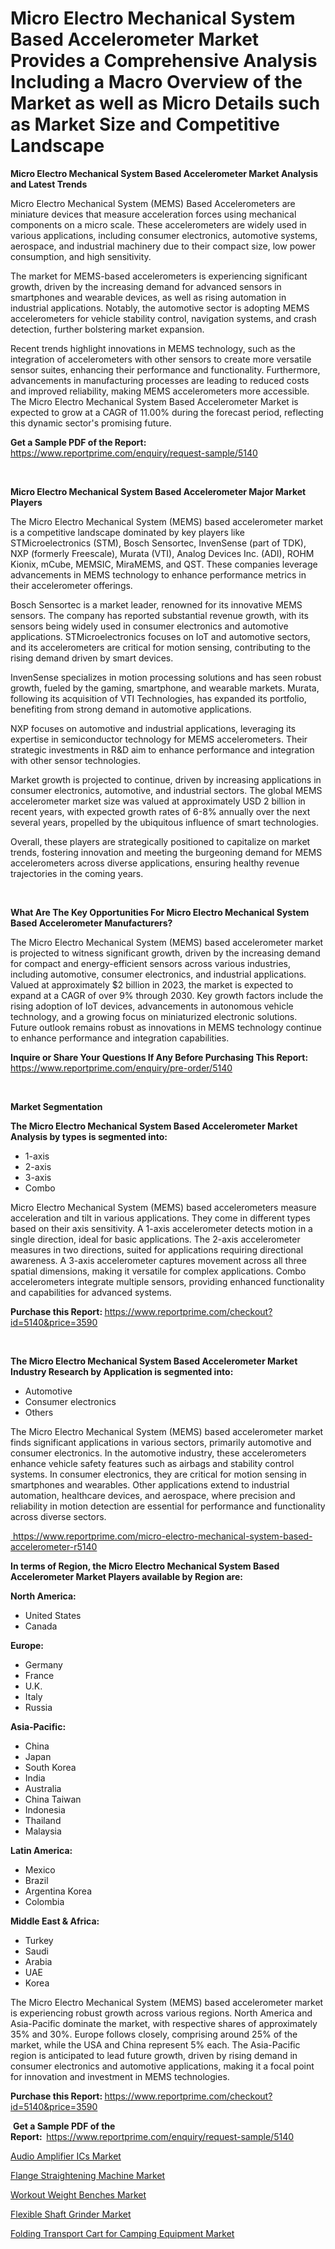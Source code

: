 <p><h1>Micro Electro Mechanical System Based Accelerometer Market Provides a Comprehensive Analysis Including a Macro Overview of the Market as well as Micro Details such as Market Size and Competitive Landscape</h1></p><p><strong>Micro Electro Mechanical System Based Accelerometer Market Analysis and Latest Trends</strong></p>
<p><p>Micro Electro Mechanical System (MEMS) Based Accelerometers are miniature devices that measure acceleration forces using mechanical components on a micro scale. These accelerometers are widely used in various applications, including consumer electronics, automotive systems, aerospace, and industrial machinery due to their compact size, low power consumption, and high sensitivity. </p><p>The market for MEMS-based accelerometers is experiencing significant growth, driven by the increasing demand for advanced sensors in smartphones and wearable devices, as well as rising automation in industrial applications. Notably, the automotive sector is adopting MEMS accelerometers for vehicle stability control, navigation systems, and crash detection, further bolstering market expansion. </p><p>Recent trends highlight innovations in MEMS technology, such as the integration of accelerometers with other sensors to create more versatile sensor suites, enhancing their performance and functionality. Furthermore, advancements in manufacturing processes are leading to reduced costs and improved reliability, making MEMS accelerometers more accessible. The Micro Electro Mechanical System Based Accelerometer Market is expected to grow at a CAGR of 11.00% during the forecast period, reflecting this dynamic sector's promising future.</p></p>
<p><strong>Get a Sample PDF of the Report:&nbsp;</strong> <a href="https://www.reportprime.com/enquiry/request-sample/5140">https://www.reportprime.com/enquiry/request-sample/5140</a></p>
<p>&nbsp;</p>
<p><strong>Micro Electro Mechanical System Based Accelerometer Major Market Players</strong></p>
<p><p>The Micro Electro Mechanical System (MEMS) based accelerometer market is a competitive landscape dominated by key players like STMicroelectronics (STM), Bosch Sensortec, InvenSense (part of TDK), NXP (formerly Freescale), Murata (VTI), Analog Devices Inc. (ADI), ROHM Kionix, mCube, MEMSIC, MiraMEMS, and QST. These companies leverage advancements in MEMS technology to enhance performance metrics in their accelerometer offerings.</p><p>Bosch Sensortec is a market leader, renowned for its innovative MEMS sensors. The company has reported substantial revenue growth, with its sensors being widely used in consumer electronics and automotive applications. STMicroelectronics focuses on IoT and automotive sectors, and its accelerometers are critical for motion sensing, contributing to the rising demand driven by smart devices.</p><p>InvenSense specializes in motion processing solutions and has seen robust growth, fueled by the gaming, smartphone, and wearable markets. Murata, following its acquisition of VTI Technologies, has expanded its portfolio, benefiting from strong demand in automotive applications.</p><p>NXP focuses on automotive and industrial applications, leveraging its expertise in semiconductor technology for MEMS accelerometers. Their strategic investments in R&D aim to enhance performance and integration with other sensor technologies.</p><p>Market growth is projected to continue, driven by increasing applications in consumer electronics, automotive, and industrial sectors. The global MEMS accelerometer market size was valued at approximately USD 2 billion in recent years, with expected growth rates of 6-8% annually over the next several years, propelled by the ubiquitous influence of smart technologies.</p><p>Overall, these players are strategically positioned to capitalize on market trends, fostering innovation and meeting the burgeoning demand for MEMS accelerometers across diverse applications, ensuring healthy revenue trajectories in the coming years.</p></p>
<p>&nbsp;</p>
<p><strong>What Are The Key Opportunities For Micro Electro Mechanical System Based Accelerometer Manufacturers?</strong></p>
<p><p>The Micro Electro Mechanical System (MEMS) based accelerometer market is projected to witness significant growth, driven by the increasing demand for compact and energy-efficient sensors across various industries, including automotive, consumer electronics, and industrial applications. Valued at approximately $2 billion in 2023, the market is expected to expand at a CAGR of over 9% through 2030. Key growth factors include the rising adoption of IoT devices, advancements in autonomous vehicle technology, and a growing focus on miniaturized electronic solutions. Future outlook remains robust as innovations in MEMS technology continue to enhance performance and integration capabilities.</p></p>
<p><strong>Inquire or Share Your Questions If Any Before Purchasing This Report:</strong> <a href="https://www.reportprime.com/enquiry/pre-order/5140">https://www.reportprime.com/enquiry/pre-order/5140</a></p>
<p>&nbsp;</p>
<p><strong>Market Segmentation</strong></p>
<p><strong>The Micro Electro Mechanical System Based Accelerometer Market Analysis by types is segmented into:</strong></p>
<p><ul><li>1-axis</li><li>2-axis</li><li>3-axis</li><li>Combo</li></ul></p>
<p><p>Micro Electro Mechanical System (MEMS) based accelerometers measure acceleration and tilt in various applications. They come in different types based on their axis sensitivity. A 1-axis accelerometer detects motion in a single direction, ideal for basic applications. The 2-axis accelerometer measures in two directions, suited for applications requiring directional awareness. A 3-axis accelerometer captures movement across all three spatial dimensions, making it versatile for complex applications. Combo accelerometers integrate multiple sensors, providing enhanced functionality and capabilities for advanced systems.</p></p>
<p><strong>Purchase this Report:&nbsp;</strong><a href="https://www.reportprime.com/checkout?id=5140&price=3590">https://www.reportprime.com/checkout?id=5140&price=3590</a></p>
<p>&nbsp;</p>
<p><strong>The Micro Electro Mechanical System Based Accelerometer Market Industry Research by Application is segmented into:</strong></p>
<p><ul><li>Automotive</li><li>Consumer electronics</li><li>Others</li></ul></p>
<p><p>The Micro Electro Mechanical System (MEMS) based accelerometer market finds significant applications in various sectors, primarily automotive and consumer electronics. In the automotive industry, these accelerometers enhance vehicle safety features such as airbags and stability control systems. In consumer electronics, they are critical for motion sensing in smartphones and wearables. Other applications extend to industrial automation, healthcare devices, and aerospace, where precision and reliability in motion detection are essential for performance and functionality across diverse sectors.</p></p>
<p><a href="https://www.reportprime.com/micro-electro-mechanical-system-based-accelerometer-r5140">&nbsp;https://www.reportprime.com/micro-electro-mechanical-system-based-accelerometer-r5140</a></p>
<p><strong>In terms of Region, the Micro Electro Mechanical System Based Accelerometer Market Players available by Region are:</strong></p>
<p>
    <p> <strong> North America: </strong>
        <ul>
            <li>United States</li>
            <li>Canada</li>
        </ul>
        </p> 
    <p> <strong> Europe: </strong>
        <ul>
            <li>Germany</li>
            <li>France</li>
            <li>U.K.</li>
            <li>Italy</li>
            <li>Russia</li>
        </ul>
        </p> 
    <p> <strong> Asia-Pacific: </strong>
        <ul>
            <li>China</li>
            <li>Japan</li>
            <li>South Korea</li>
            <li>India</li>
            <li>Australia</li>
            <li>China Taiwan</li>
            <li>Indonesia</li>
            <li>Thailand</li>
            <li>Malaysia</li>
        </ul>
        </p> 
    <p> <strong> Latin America: </strong>
        <ul>
            <li>Mexico</li>
            <li>Brazil</li>
            <li>Argentina Korea</li>
            <li>Colombia</li>
        </ul>
        </p> 
    <p> <strong> Middle East & Africa: </strong>
        <ul>
            <li>Turkey</li>
            <li>Saudi</li>
            <li>Arabia</li>
            <li>UAE</li>
            <li>Korea</li>
        </ul>
    </p>
    </p>
<p><p>The Micro Electro Mechanical System (MEMS) based accelerometer market is experiencing robust growth across various regions. North America and Asia-Pacific dominate the market, with respective shares of approximately 35% and 30%. Europe follows closely, comprising around 25% of the market, while the USA and China represent 5% each. The Asia-Pacific region is anticipated to lead future growth, driven by rising demand in consumer electronics and automotive applications, making it a focal point for innovation and investment in MEMS technologies.</p></p>
<p><strong>Purchase this Report: </strong><a href="https://www.reportprime.com/checkout?id=5140&price=3590">https://www.reportprime.com/checkout?id=5140&price=3590</a></p>
<p>&nbsp;<strong>Get a Sample PDF of the Report:&nbsp;&nbsp;</strong><a href="https://www.reportprime.com/enquiry/request-sample/5140">https://www.reportprime.com/enquiry/request-sample/5140</a></p>
<p><strong></strong></p>
<p><p><a href="https://github.com/prosalinda88/Market-Research-Report-List-6/blob/main/audio-amplifier-ics-market.md">Audio Amplifier ICs Market</a></p><p><a href="https://www.linkedin.com/pulse/flange-straightening-machine-market-size-type-h-beam-machinehydraulic-vt73c?trackingId=Fyl6C7EkQgq66k33zUiP7w%3D%3D">Flange Straightening Machine Market</a></p><p><a href="https://issuu.com/reportprime-2/docs/workout-weight-benches-market-size-_d9130b86403b34">Workout Weight Benches Market</a></p><p><a href="https://www.linkedin.com/pulse/flexible-shaft-grinder-market-segmentation-geographical-regions-2tmac?trackingId=UIkzV%2B4SQx%2BkUZVYJYWo5A%3D%3D">Flexible Shaft Grinder Market</a></p><p><a href="https://issuu.com/reportprime-2/docs/folding-transport-cart-for-camping-_71ca926c5aaec0">Folding Transport Cart for Camping Equipment Market</a></p></p>